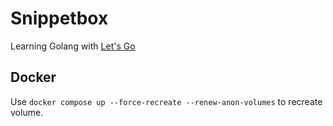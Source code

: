 # Snippetbox

Learning Golang with [Let's Go](https://lets-go.alexedwards.net/)

## Docker

Use `docker compose up --force-recreate --renew-anon-volumes` to recreate volume.